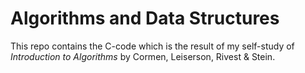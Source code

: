 # Algorithms and Data Structures

This repo contains the C-code which is the result of my self-study of _Introduction to Algorithms_ by Cormen, Leiserson, Rivest & Stein.  
